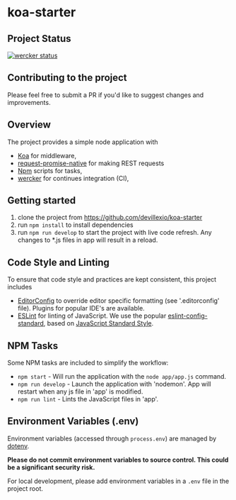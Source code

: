 # koa-starter

## Project Status

[![wercker status](https://app.wercker.com/status/40c9df9c6cf0ee135caebbbeb78e8c15/m/master "wercker status")](https://app.wercker.com/project/byKey/40c9df9c6cf0ee135caebbbeb78e8c15)

## Contributing to the project

Please feel free to submit a PR if you'd like to suggest changes and improvements.

## Overview

The project provides a simple node application with

* [Koa](http://koajs.com/) for middleware,
* [request-promise-native](https://github.com/request/request-promise-native) for making REST requests
* [Npm](http://npmjs.com/) scripts for tasks,
* [wercker](https://app.wercker.com/) for continues integration (CI),

## Getting started

1.  clone the project from https://github.com/devillexio/koa-starter
1.  run `npm install` to install dependencies
1.  run `npm run develop` to start the project with live code refresh. Any changes to \*.js files in app will result in a reload.

## Code Style and Linting

To ensure that code style and practices are kept consistent, this project
includes

* [EditorConfig](http://editorconfig.org/) to override editor specific
  formatting (see '.editorconfig' file). Plugins for popular IDE's are
  available.
* [ESLint](http://eslint.org/) for linting of JavaScript. We use the popular
  [eslint-config-standard](https://github.com/standard/eslint-config-standard),
  based on [JavaScript Standard Style](https://standardjs.com).

## NPM Tasks

Some NPM tasks are included to simplify the workflow:

* `npm start` - Will run the application with the `node app/app.js` command.
* `npm run develop` - Launch the application with 'nodemon'. App will restart when any js file in 'app' is modified.
* `npm run lint` - Lints the JavaScript files in 'app'.

## Environment Variables (.env)

Environment variables (accessed through `process.env`) are managed by
[dotenv](https://www.npmjs.com/package/dotenv).

**Please do not commit environment variables to source control. This could be a significant security risk.**

For local development, please add environment variables in a `.env` file in the project root.
